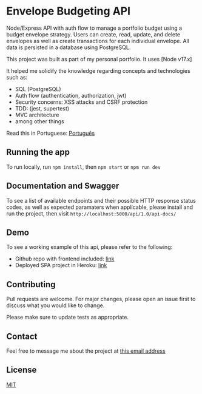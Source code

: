 # Envelope Budgeting API

Node/Express API with auth flow to manage a portfolio budget using a budget envelope strategy. Users can create, read, update, and delete envelopes as well as create transactions for each individual envelope. All data is persisted in a database using PostgreSQL.

This project was built as part of my personal portfolio. It uses [Node v17.x]

It helped me solidify the knowledge regarding concepts and technologies such as:
- SQL (PostgreSQL)
- Auth flow (authentication, authorization, jwt)
- Security concerns: XSS attacks and CSRF protection
- TDD: (jest, supertest)
- MVC architecture
- among other things

Read this in Portuguese: [Português](https://github.com/allanbernartt/envelopes-api/blob/main/README.pt-br.md)
## Running the app
To run locally, run `npm install`, then `npm start` or `npm run dev`

## Documentation and Swagger

To see a list of available endpoints and their possible HTTP response status codes, as well as expected paramaters when applicable, please install and run the project, then visit `http://localhost:5000/api/1.0/api-docs/`

## Demo

To see a working example of this api, please refer to the following:
- Github repo with frontend included: [link](https://github.com/allanbernartt/envelopes-SPA) 
- Deployed SPA project in Heroku: [link](https://envelope-project.herokuapp.com/) 

## Contributing

Pull requests are welcome. For major changes, please open an issue first to discuss what you would like to change.

Please make sure to update tests as appropriate.

## Contact
Feel free to message me about the project at [this email address](mailto:allan.bernartt@gmail.com)


## License
[MIT](https://choosealicense.com/licenses/mit/)
